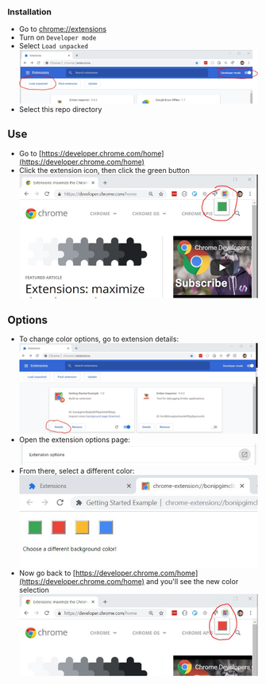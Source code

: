 ### Installation
* Go to [chrome://extensions](chrome://extensions)
* Turn on `Developer mode`
* Select `Load unpacked`
![install.jpg](readme/install.jpg)
* Select this repo directory

## Use
* Go to [https://developer.chrome.com/home](https://developer.chrome.com/home)
* Click the extension icon, then click the green button
![use.jpg](readme/use.jpg)

## Options
* To change color options, go to extension details:
![options-details.jpg](readme/options-details.jpg)
* Open the extension options page:
![options-details-open.jpg](readme/options-details-open.jpg)
* From there, select a different color:
![options-details-page.jpg](readme/options-details-page.jpg)
* Now go back to [https://developer.chrome.com/home](https://developer.chrome.com/home) and you'll see the new color selection
![use-options.jpg](readme/use-options.jpg)